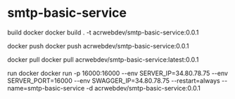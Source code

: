 # smtp-basic-service

build docker
docker build . -t acrwebdev/smtp-basic-service:0.0.1

docker push
docker push acrwebdev/smtp-basic-service:0.0.1

docker pull
docker pull acrwebdev/smtp-basic-service:latest:0.0.1

run docker
docker run -p 16000:16000 --env SERVER_IP=34.80.78.75 --env SERVER_PORT=16000 --env SWAGGER_IP=34.80.78.75 --restart=always --name=smtp-basic-service -d acrwebdev/smtp-basic-service:0.0.1
